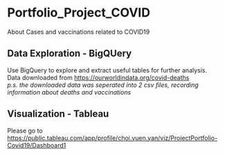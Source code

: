 # Portfolio_Project_COVID
About Cases and vaccinations related to COVID19

## Data Exploration - BigQUery
Use BigQuery to explore and extract useful tables for further analysis. \
Data downloaded from https://ourworldindata.org/covid-deaths \
_p.s. the downloaded data was seperated into 2 csv files, recording information about deaths and vaccinations_

## Visualization - Tableau
Please go to https://public.tableau.com/app/profile/choi.yuen.yan/viz/ProjectPortfolio-Covid19/Dashboard1  

